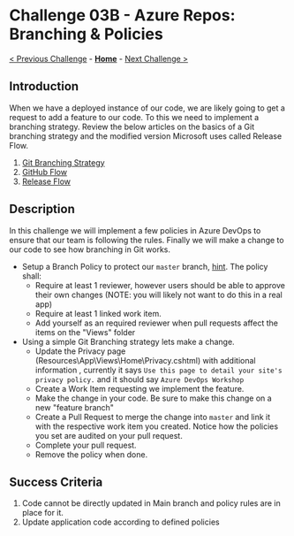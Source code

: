 # Challenge 03B - Azure Repos: Branching & Policies

[< Previous Challenge](./Challenge-Repos-1.md) - **[Home](../README.md)** - [Next Challenge >](./Challenge-Pipelines-1.md)

## Introduction

When we have a deployed instance of our code, we are likely going to get a request to add a feature to our code. To this we need to implement a branching strategy. Review the below articles on the basics of a Git branching strategy and the modified version Microsoft uses called Release Flow.

1. [Git Branching Strategy](https://docs.microsoft.com/en-us/azure/devops/repos/git/git-branching-guidance?view=azure-devops)
2. [GitHub Flow](https://guides.github.com/introduction/flow/)
3. [Release Flow](https://docs.microsoft.com/en-us/azure/devops/learn/devops-at-microsoft/release-flow)


## Description

In this challenge we will implement a few policies in Azure DevOps to ensure that our team is following the rules. Finally we will make a change to our code to see how branching in Git works. 


- Setup a Branch Policy to protect our `master` branch, [hint](https://docs.microsoft.com/en-us/azure/devops/repos/git/branch-policies?view=azure-devops). The policy shall: 
   - Require at least 1 reviewer, however users should be able to approve their own changes (NOTE: you will likely not want to do this in a real app)
   - Require at least 1 linked work item.
   - Add yourself as an required reviewer when pull requests affect the items on the "Views" folder    
- Using a simple Git Branching strategy lets make a change. 
   - Update the Privacy page (Resources\App\Views\Home\Privacy.cshtml) with additional information , currently it says `Use this page to detail your site's privacy policy.` and it should say `Azure DevOps Workshop`
   - Create a Work Item requesting we implement the feature. 
   - Make the change in your code. Be sure to make this change on a new "feature branch"
   - Create a Pull Request to merge the change into `master` and link it with the respective work item you created. Notice how the policies you set are audited on your pull request.
   - Complete your pull request.
   - Remove the policy when done.

## Success Criteria

1. Code cannot be directly updated in Main branch and policy rules are in place for it.
2. Update application code according to defined policies
